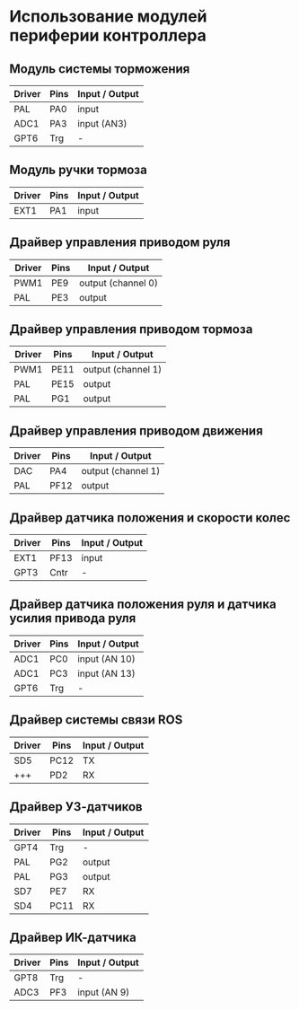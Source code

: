 # Использование модулей периферии контроллера

## Модуль системы торможения
Driver | Pins | Input / Output
-------|------|-------
PAL  | PA0 | input
ADC1 | PA3 | input (AN3)
GPT6 | Trg | -

## Модуль ручки тормоза
Driver | Pins | Input / Output
-------|------|-------
EXT1 | PA1 | input

## Драйвер управления приводом руля 
Driver | Pins | Input / Output
-------|------|-------
PWM1 | PE9 | output (channel 0)
PAL  | PE3 | output

## Драйвер управления приводом тормоза 
Driver | Pins | Input / Output
-------|------|-------
PWM1 | PE11 | output (channel 1)
PAL  | PE15 | output
PAL  | PG1  | output

## Драйвер управления приводом движения 
Driver | Pins | Input / Output
-------|------|-------
DAC | PA4  | output (channel 1)
PAL | PF12 | output

## Драйвер датчика положения и скорости колес
Driver | Pins | Input / Output
-------|------|-------
EXT1  | PF13 | input
GPT3  | Cntr | -

## Драйвер датчика положения руля и датчика усилия привода руля
Driver | Pins | Input / Output
-------|------|-------
ADC1 | PC0  | input (AN 10)
ADC1 | PC3  | input (AN 13)
GPT6 | Trg  | -

## Драйвер системы связи ROS
Driver | Pins | Input / Output
-------|------|-------
SD5 | PC12 | TX
+++ | PD2  | RX 

## Драйвер УЗ-датчиков
Driver | Pins | Input / Output
-------|------|-------
GPT4 | Trg  | -
PAL | PG2  | output
PAL | PG3  | output
SD7 | PE7  | RX
SD4 | PC11 | RX 

## Драйвер ИК-датчика 
Driver | Pins | Input / Output
-------|------|-------
GPT8 | Trg  | -
ADC3 | PF3  | input (AN 9)